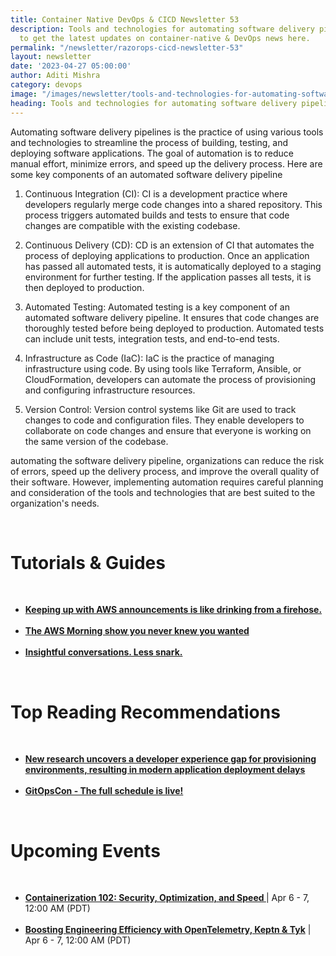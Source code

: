 ```yaml
---
title: Container Native DevOps & CICD Newsletter 53
description: Tools and technologies for automating software delivery pipelines. Subscribe
  to get the latest updates on container-native & DevOps news here.
permalink: "/newsletter/razorops-cicd-newsletter-53"
layout: newsletter
date: '2023-04-27 05:00:00'
author: Aditi Mishra
category: devops
image: "/images/newsletter/tools-and-technologies-for-automating-software-delivery-pipelines.jpeg"
heading: Tools and technologies for automating software delivery pipelines
---
```



Automating software delivery pipelines is the practice of using various tools and technologies to streamline the process of building, testing, and deploying software applications. The goal of automation is to reduce manual effort, minimize errors, and speed up the delivery process. Here are some key components of an automated software delivery pipeline

1. Continuous Integration (CI): CI is a development practice where developers    regularly merge code changes into a shared repository. This process triggers automated builds and tests to ensure that code changes are compatible with the existing codebase.

2. Continuous Delivery (CD): CD is an extension of CI that automates the process of deploying applications to production. Once an application has passed all automated tests, it is automatically deployed to a staging environment for further testing. If the application passes all tests, it is then deployed to production.

3. Automated Testing: Automated testing is a key component of an automated software delivery pipeline. It ensures that code changes are thoroughly tested before being deployed to production. Automated tests can include unit tests, integration tests, and end-to-end tests.

4. Infrastructure as Code (IaC): IaC is the practice of managing infrastructure using code. By using tools like Terraform, Ansible, or CloudFormation, developers can automate the process of provisioning and configuring infrastructure resources.

5. Version Control: Version control systems like Git are used to track changes to code and configuration files. They enable developers to collaborate on code changes and ensure that everyone is working on the same version of the codebase.
 
automating the software delivery pipeline, organizations can reduce the risk of errors, speed up the delivery process, and improve the overall quality of their software. However, implementing automation requires careful planning and consideration of the tools and technologies that are best suited to the organization's needs.

<br>


# Tutorials & Guides

<br>
<ul>
<li>
<a href="https://www.lastweekinaws.com/?rh_ref=7h1z3x&sl_campaign=MF12e0be8a62" target="_blank"><b>Keeping up with AWS announcements is like drinking from a firehose. </b></a>
	</li>
<br>
<li>
<a href="https://www.lastweekinaws.com/podcast/aws-morning-brief/" target="_blank"><b>The AWS Morning show you never knew you wanted</b></a>
	</li>
	<br>
<li>
<a href="https://www.lastweekinaws.com/podcast/screaming-in-the-cloud/" target="_blank"><b>Insightful conversations. Less snark.
  </b></a>
	</li>
</ul>

<br>

# Top Reading Recommendations

<br>
<ul>
<li>
<a href="https://rafay.co/press-release/new-research-uncovers-a-developer-experience-gap-for-provisioning-environments-resulting-in-modern-application-deployment-delays/?utm_source=hs_email&utm_medium=email&_hsenc=p2ANqtz-8IlPR7iz_1tfdX_KLl1Rf3YnhkTYRzFpKjyvDkRBHDND63-2iPKjHaGqc3UKH1zqi4USoX" target="_blank"><b>New research uncovers a developer experience gap for provisioning environments, resulting in modern application deployment delays</b></a>
	</li>
<br>
<li>
<a href="https://www.cncf.io/announcements/2023/03/13/announcing-the-schedule-for-cdcon-gitopscon-north-america-2023/?utm_source=hs_email&utm_medium=email&_hsenc=p2ANqtz-8IlPR7iz_1tfdX_KLl1Rf3YnhkTYRzFpKjyvDkRBHDND63-2iPKjHaGqc3UKH1zqi4USoX" target="_blank"><b>GitOpsCon - The full schedule is live!</b></a>
	</li>
	</ul>

<br>


# Upcoming Events
<br>

<ul>
<li>
<a href="https://community.cncf.io/events/details/cncf-cncf-online-programs-presents-cncf-on-demand-webinar-containerization-102-security-optimization-and-speed/" target="_blank"><b> Containerization 102: Security, Optimization, and Speed </b></a> | Apr 6 - 7, 12:00 AM (PDT)
	</li>
<br>
<li>
<a href="https://community.cncf.io/events/details/cncf-cncf-online-programs-presents-cncf-on-demand-webinar-boosting-engineering-efficiency-with-opentelemetry-keptn-tyk/" target="_blank"><b> Boosting Engineering Efficiency with OpenTelemetry, Keptn & Tyk</b></a> | Apr 6 - 7, 12:00 AM (PDT)
	</li>
	</ul>
